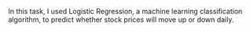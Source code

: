 In this task, I used Logistic Regression, a machine learning classification algorithm, to predict whether stock prices will move up or down daily.

